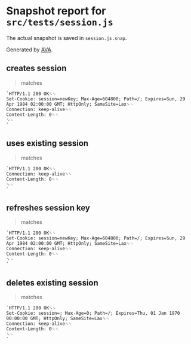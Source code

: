 # Snapshot report for `src/tests/session.js`

The actual snapshot is saved in `session.js.snap`.

Generated by [AVA](https://avajs.dev).

## creates session

> matches

    `HTTP/1.1 200 OK␍␊
    Set-Cookie: session=newKey; Max-Age=604800; Path=/; Expires=Sun, 29 Apr 1984 02:00:00 GMT; HttpOnly; SameSite=Lax␍␊
    Connection: keep-alive␍␊
    Content-Length: 0␍␊
    ␍␊
    `

## uses existing session

> matches

    `HTTP/1.1 200 OK␍␊
    Connection: keep-alive␍␊
    Content-Length: 0␍␊
    ␍␊
    `

## refreshes session key

> matches

    `HTTP/1.1 200 OK␍␊
    Set-Cookie: session=newKey; Max-Age=604800; Path=/; Expires=Sun, 29 Apr 1984 02:00:00 GMT; HttpOnly; SameSite=Lax␍␊
    Connection: keep-alive␍␊
    Content-Length: 0␍␊
    ␍␊
    `

## deletes existing session

> matches

    `HTTP/1.1 200 OK␍␊
    Set-Cookie: session=; Max-Age=0; Path=/; Expires=Thu, 01 Jan 1970 00:00:00 GMT; HttpOnly; SameSite=Lax␍␊
    Connection: keep-alive␍␊
    Content-Length: 0␍␊
    ␍␊
    `
